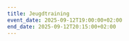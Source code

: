 ```yaml
---
title: Jeugdtraining
event_date: 2025-09-12T19:00:00+02:00
end_date: 2025-09-12T20:15:00+02:00
---
```

